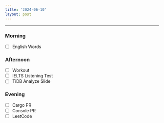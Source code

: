 ```yaml
---
title: '2024-06-10'
layout: post
---
```


---

### Morning

- [ ] English Words

### Afternoon

- [ ] Workout
- [ ] IELTS Listening Test
- [ ] TiDB Analyze Slide

### Evening

- [ ] Cargo PR
- [ ] Console PR
- [ ] LeetCode
